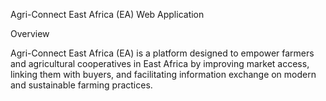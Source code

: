 Agri-Connect East Africa (EA) Web Application

Overview

Agri-Connect East Africa (EA) is a platform designed to empower farmers and agricultural 
cooperatives in East Africa by improving market access, linking them with buyers, and 
facilitating information exchange on modern and sustainable farming practices.
